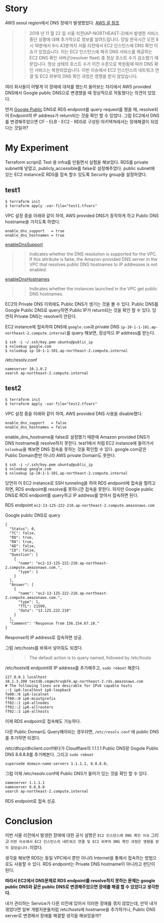 # Story

AWS seoul region에서 DNS 장애가 발생했었다. [AWS 글 참조](https://aws.amazon.com/ko/message/74876/)

>> 2018 년 11 월 22 일 서울 리전(AP-NORTHEAST-2)에서 발생한 서비스 중단 상황에 대해 추가적으로 정보를 알려드립니다. 당일 한국시간 오전 8시 19분에서 9시 43분까지 서울 리전에서 EC2 인스턴스에 DNS 확인 이슈가 있었습니다. 이는 EC2 인스턴스에 재귀 DNS 서비스를 제공하는 EC2 DNS 확인 서버군(resolver fleet) 중 정상 호스트 수가 감소했기 때문입니다. 정상 상태의 호스트 수가 이전 수준으로 복원됨에 따라 DNS 확인 서비스는 복원되었습니다. 이번 이슈에서 EC2 인스턴스의 네트워크 연결 및 EC2 외부의 DNS 확인 과정은 영향을 받지 않았습니다.


여러 회사들이 어떻게 이 장애에 대처를 했는지 들어보는 자리에서 AWS provided DNS에서 Google public DNS으로 변경했을 때 정상적으로 작동했다는 의견이 있었다.


먼저 [Google Public](https://dns.google.com/) DNS로 RDS endpoint를 query request를 했을 때,
resolve되어 Endpoint의 IP address가 return되는 것을 확인 할 수 있었다. 그럼 EC2에서 DNS를 변경해주었으면 CF - ELB - EC2 - RDS로 구성된 아키텍쳐에서는 장애해결이 되었다는 것일까?

# My Experiment 

Terraform script로 Test 용 infra를 만들면서 실험을 해보았다. 
RDS를 private subnet에 넣었고, publicly_accessible를 false로 설정해주었다.
public subnet에 있는 EC2 instance로 RDS를 접속 할수 있도록 Security group을 설정하였다.

## test1

```
$ terraform init
$ terraform apply -var-file="test1.tfvars"
```

VPC 설정 중을 아래와 같이 하여, AWS provided DNS가 동작하게 하고 Public DNS hostname을 가지도록 하였다. 


```
enable_dns_support   = true
enable_dns_hostnames = true
```
[enableDnsSupport](https://docs.aws.amazon.com/vpc/latest/userguide/vpc-dns.html)

>> Indicates whether the DNS resolution is supported for the VPC. If this attribute is false, the Amazon-provided DNS server in the VPC that resolves public DNS hostnames to IP addresses is not enabled.

[enableDnsHostnames](https://docs.aws.amazon.com/vpc/latest/userguide/vpc-dns.html#vpc-dns-support)

>> Indicates whether the instances launched in the VPC get public DNS hostnames.

EC2의 Private DNS 이외에도 Public DNS가 생기는 것을 볼 수 있다.
Public DNS를 Google Public DNS로 query하면 Public IP가 return되는 것을 확인 할 수 있다.
당연히 Private DNS는 resolve이 안된다.

EC2 instance에 접속하여 DNS에 `google.com`과 private DNS `ip-10-1-1-101.ap-northeast-2.compute.internal`를 query 해보면, 정상적으 IP address를 받는다.
```
$ ssh -i ~/.ssh/key.pem ubuntu@public_ip
$ nslookup google.com
$ nslookup ip-10-1-1-101.ap-northeast-2.compute.internal
```

/etc/resolv.conf 

```
nameserver 10.1.0.2
search ap-northeast-2.compute.internal
```

## test2

```
$ terraform init
$ terraform apply -var-file="test2.tfvars"
```

VPC 설정 중을 아래와 같이 하여, AWS provided DNS 사용을 disable했다. 

```
enable_dns_support   = false
enable_dns_hostnames = false
```



enable_dns_hostname을 false로 설정했기 때문에 Amazon provided DNS가 DNS hostname을 resolve하지 못한다.
test1에서 처럼 EC2 instance에 들어가서 `nslookup`을 해보면 DNS 접속을 못하는 것을 확인할 수 있다. google.com같은 Public Domain뿐만 아니라 AWS private Domain도 못한다.

```
$ ssh -i ~/.ssh/key.pem ubuntu@public_ip
$ nslookup google.com
$ nslookup ip-10-1-1-101.ap-northeast-2.compute.internal
```

당연히 이 EC2 instance로 SSH tunneling을 하여 RDS endpoint에 접속을 할려고 하면,
RDS endpoint를 resolve를 못하니깐 접속을 못한다. 하지만 Google public DNS로 RDS endpoint를 query하고 IP address를 얻어서 접속하면 된다.

RDS endpoint
`ec2-13-125-222-210.ap-northeast-2.compute.amazonaws.com`

Google public DNS로 query

```
{
  "Status": 0,
  "TC": false,
  "RD": true,
  "RA": true,
  "AD": false,
  "CD": false,
  "Question": [
    {
      "name": "ec2-13-125-222-210.ap-northeast-2.compute.amazonaws.com.",
      "type": 1
    }
  ],
  "Answer": [
    {
      "name": "ec2-13-125-222-210.ap-northeast-2.compute.amazonaws.com.",
      "type": 1,
      "TTL": 21599,
      "data": "13.125.222.210"
    }
  ],
  "Comment": "Response from 156.154.67.10."
}

```

Response의 IP address로 접속하면 성공.

그럼 /etc/hosts를 바꿔서 넣어줘도 되겠다.

>> The default action is to query named, followed by /etc/hosts

/etc/hosts에 endpoint와 IP address를 추가해주고, `sudo reboot` 해준다.
```
127.0.0.1 localhost
10.1.3.200 testdb.cmqmchrxqbf4.ap-northeast-2.rds.amazonaws.com
# The following lines are desirable for IPv6 capable hosts
::1 ip6-localhost ip6-loopback
fe00::0 ip6-localnet
ff00::0 ip6-mcastprefix
ff02::1 ip6-allnodes
ff02::2 ip6-allrouters
ff02::3 ip6-allhosts
```

이제 RDS endpoint로 접속해도 가능하다.

다른 Public Doman도 Query해야되는 경우라면, `/etc/resolv.conf` 에 public DNS를 추가하면 되겠다.

/etc/dhcp/dhclient.conf에다가 Cloudflare의 1.1.1.1 Public DNS랑 Gogole Public DNS 8.8.8.8를 추가해본다.
그리고 `sudo reboot`

```
supersede domain-name-servers 1.1.1.1, 8.8.8.8;
```

그럼 이제 /etc/resolv.conf에 Public DNS가 들어가 있는 것을 확인 할 수 있다.

```
nameserver 1.1.1.1
nameserver 8.8.8.8
search ap-northeast-2.compute.internal
```

RDS endpoint로 접속 성공.

# Conclusion

이번 서울 리전에서 발생한 장애에 대한 공식 설명은 `EC2 인스턴스에 DNS 확인 이슈` 그리고 `이번 이슈에서 EC2 인스턴스의 네트워크 연결 및 EC2 외부의 DNS 확인 과정은 영향을 받지 않았습니다.`이었다.

생각을 해보면 RDS는 동일 VPC에서 뿐만 아니라 Internet을 통해서 접속하는 방법으로도 사용할 수 있다. RDS endpoint는 Private DNS hostname이 아니라고 판단이 된다. 

**따라서 EC2에서 DNS문제로 RDS endpoint를 resolve하지 못하는 문제는 google public DNS와 같은 public DNS로 변경해주었으면 장애를 해결 할 수 있었다고 생각한다.**


내가 관리하는 Service가 다른 리전에 있어서 이러한 장애를 겪지 않았는데, 만약 내가 겪었다면 일부 개발자분들처럼 /etc/hosts에 hostname을 추가하거나, Public DNS server로 변경해서 장애를 해결할 생각을 해보았을까?